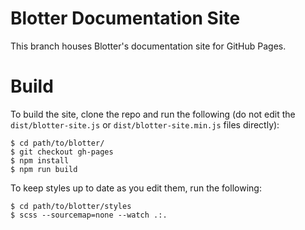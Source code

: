 # Blotter Documentation Site

This branch houses Blotter's documentation site for GitHub Pages.

# Build

To build the site, clone the repo and run the following (do not edit the `dist/blotter-site.js` or `dist/blotter-site.min.js` files directly):

```
$ cd path/to/blotter/
$ git checkout gh-pages
$ npm install
$ npm run build
```

To keep styles up to date as you edit them, run the following:

```
$ cd path/to/blotter/styles
$ scss --sourcemap=none --watch .:.
```
